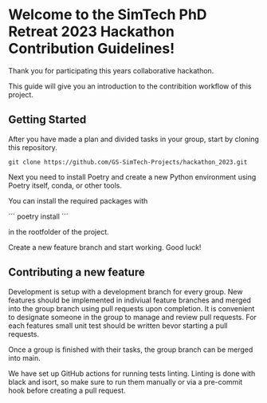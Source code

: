 # Welcome to the SimTech PhD Retreat 2023 Hackathon Contribution Guidelines!

Thank you for participating this years collaborative hackathon.

This guide will give you an introduction to the contribition workflow of this project.

## Getting Started

After you have made a plan and divided tasks in your group, start by cloning this repository.

```
git clone https://github.com/GS-SimTech-Projects/hackathon_2023.git
```

Next you need to install Poetry and create a new Python environment using Poetry itself, conda, or other tools.

You can install the required packages with 

´´´
poetry install
´´´

in the rootfolder of the project.

Create a new feature branch and start working. Good luck!

## Contributing a new feature

Development is setup with a development branch for every group.
New features should be implemented in indiviual feature branches and merged into the group branch using pull requests upon completion.
It is convenient to designate someone in the group to manage and review pull requests. For each features small unit test should be written bevor starting a pull requests.

Once a group is finished with their tasks, the group branch can be merged into main.

We have set up GitHub actions for running tests linting.
Linting is done with black and isort, so make sure to run them manually or via a pre-commit hook before creating a pull request.
